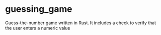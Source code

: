 # guessing_game
Guess-the-number game written in Rust. It includes a check to verify that the user enters a numeric value
